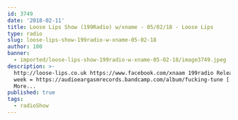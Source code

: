 ```yaml
---
id: 3749
date: '2018-02-11'
title: Loose Lips Show (199Radio) w/xname - 05/02/18 - Loose Lips
type: radio
slug: loose-lips-show-199radio-w-xname-05-02-18
author: 100
banner:
  - imported/loose-lips-show-199radio-w-xname-05-02-18/image3749.jpeg
description: >-
  http://loose-lips.co.uk https://www.facebook.com/xnaam 199radio Release of the
  week = https://audioeargasmrecords.bandcamp.com/album/fucking-tune [...]Read
  More...
published: true
tags:
  - radioShow
---
```


